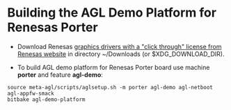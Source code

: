 # Building the AGL Demo Platform for Renesas Porter

* Download Renesas [graphics drivers with a "click through" license from Renesas website](https://www.renesas.com/en-eu/solutions/automotive/rcar-demoboard.html) in directory ~/Downloads (or $XDG_DOWNLOAD_DIR).

* To build AGL demo platform for Renesas Porter board use machine **porter** and feature **agl-demo**:

```
source meta-agl/scripts/aglsetup.sh -m porter agl-demo agl-netboot agl-appfw-smack
bitbake agl-demo-platform
```
